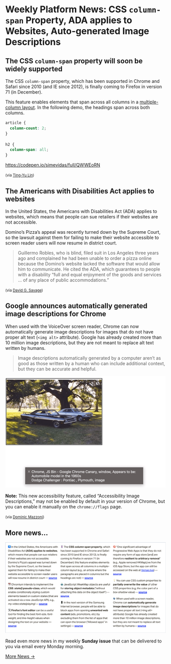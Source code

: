 # Weekly Platform News: CSS `column-span` Property, ADA applies to Websites, Auto-generated Image Descriptions

## The CSS `column-span` property will soon be widely supported

The CSS `column-span` property, which has been supported in Chrome and Safari since 2010 (and IE since 2012), is finally coming to Firefox in version 71 (in December).

This feature enables elements that span across all columns in a [multiple-column layout](https://developer.mozilla.org/en-US/docs/Web/CSS/CSS_Columns). In the following demo, the headings span across both columns.

```css
article {
  column-count: 2;
}

h2 {
  column-span: all;
}
```

https://codepen.io/simevidas/full/QWWEoRN

<small>(via [Ting-Yu Lin](https://groups.google.com/d/msg/mozilla.dev.platform/p80ptKoqVvk/uKJwoK6JDAAJ))</small>

## The Americans with Disabilities Act applies to websites

In the United States, the Americans with Disabilities Act (ADA) applies to websites, which means that people can sue retailers if their websites are not accessible.

Domino’s Pizza’s appeal was recently turned down by the Supreme Court, so the lawsuit against them for failing to make their website accessible to screen reader users will now resume in district court.

> Guillermo Robles, who is blind, filed suit in Los Angeles three years ago and complained he had been unable to order a pizza online because the Domino’s website lacked the software that would allow him to communicate. He cited the ADA, which guarantees to people with a disability “full and equal enjoyment of the goods and services ... of any place of public accommodations.”

<small>(via [David G. Savage](https://www.latimes.com/politics/story/2019-10-07/blind-person-dominos-ada-supreme-court-disabled))</small>

## Google announces automatically generated image descriptions for Chrome

When used with the VoiceOver screen reader, Chrome can now automatically generate image descriptions for images that do not have proper alt text (`<img alt>` attribute). Google has already created more than 10 million image descriptions, but they are not meant to replace alt text written by humans.

> Image descriptions automatically generated by a computer aren’t as good as those written by a human who can include additional context, but they can be accurate and helpful.

![](/media/google-image-descriptions.png)

**Note:** This new accessibility feature, called “Accessibility Image Descriptions,” may not be enabled by default in your version of Chrome, but you can enable it manually on the `chrome://flags` page.

<small>(via [Dominic Mazzoni](https://www.blog.google/outreach-initiatives/accessibility/get-image-descriptions/))</small>

## More news…

![](/media/sunday-issue-13.png)

Read even more news in my weekly **Sunday issue** that can be delivered to you via email every Monday morning.

<a href="https://webplatform.news/issues/2019-08-30" class="button">More News →</a>
